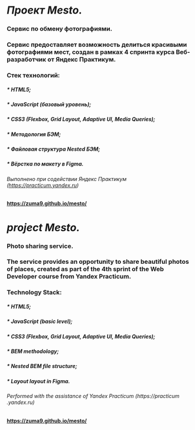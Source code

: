 # _Проект Mesto._
### Сервис по обмену фотографиями.
### Сервис предоставляет возможность делиться красивыми фотографиями мест, создан в рамках 4 спринта курса Веб-разработчик от Яндекс Практикум.
### Стек технологий:
##### * HTML5;
##### * JavaScript (базовый уровень);
##### * CSS3 (Flexbox, Grid Layout, Adaptive UI, Media Queries);
##### * Методология БЭМ;
##### * Файловая структура Nested БЭМ;
##### * Вёрстка по макету в Figma.
###### Выполнено при содействии Яндекс Практикум (https://practicum.yandex.ru)
#### https://zuma9.github.io/mesto/

# _project Mesto._
### Photo sharing service.
### The service provides an opportunity to share beautiful photos of places, created as part of the 4th sprint of the Web Developer course from Yandex Practicum.
### Technology Stack:
##### * HTML5;
##### * JavaScript (basic level);
##### * CSS3 (Flexbox, Grid Layout, Adaptive UI, Media Queries);
##### * BEM methodology;
##### * Nested BEM file structure;
##### * Layout layout in Figma.
###### Performed with the assistance of Yandex Practicum (https://practicum .yandex.ru)
#### https://zuma9.github.io/mesto/
